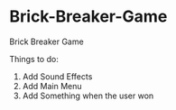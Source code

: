 # Brick-Breaker-Game
Brick Breaker Game

Things to do:
1. Add Sound Effects
2. Add Main Menu
3. Add Something when the user won
